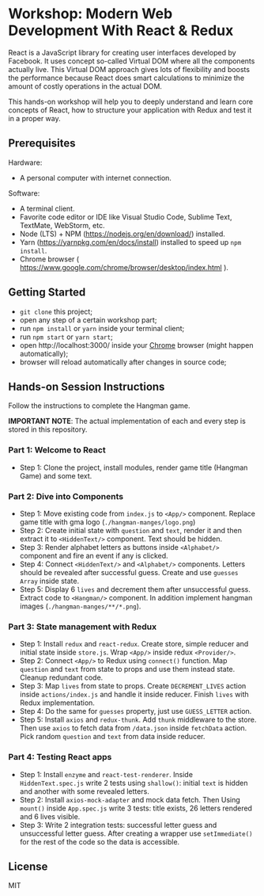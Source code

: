 # Workshop: Modern Web Development With React & Redux
React is a JavaScript library for creating user interfaces developed by Facebook. It uses concept so-called Virtual DOM where all the components actually live. This Virtual DOM approach gives lots of flexibility and boosts the performance because React does smart calculations to minimize the amount of costly operations in the actual DOM.

This hands-on workshop will help you to deeply understand and learn core concepts of React, how to structure your application with Redux and test it in a proper way.

## Prerequisites
Hardware:
- A personal computer with internet connection.

Software:
- A terminal client.
- Favorite code editor or IDE like Visual Studio Code, Sublime Text, TextMate, WebStorm, etc.
- Node (LTS) + NPM (https://nodejs.org/en/download/) installed.
- Yarn (https://yarnpkg.com/en/docs/install) installed to speed up `npm install`.
- Chrome browser ( https://www.google.com/chrome/browser/desktop/index.html ).

## Getting Started
- `git clone` this project;
- open any step of a certain workshop part;
- run `npm install` or `yarn` inside your terminal client;
- run `npm start` or `yarn start`;
- open http://localhost:3000/ inside your [Chrome](https://www.google.com/chrome/browser/desktop/index.html) browser (might happen automatically);
- browser will reload automatically after changes in source code;

## Hands-on Session Instructions
Follow the instructions to complete the Hangman game. 

__IMPORTANT NOTE__: The actual implementation of each and every step is stored in this repository.

### Part 1: Welcome to React
- Step 1: Clone the project, install modules, render game title (Hangman Game) and some text.

### Part 2: Dive into Components
- Step 1: Move existing code from `index.js` to `<App/>` component. Replace game title with gma logo (`./hangman-manges/logo.png`)
- Step 2: Create initial state with `question` and `text`, render it and then extract it to `<HiddenText/>` component. Text should be hidden.
- Step 3: Render alphabet letters as buttons inside `<Alphabet/>` component and fire an event if any is clicked.
- Step 4: Connect `<HiddenText/>` and `<Alphabet/>` components. Letters should be revealed after successful guess. Create and use `guesses` `Array` inside state.
- Step 5: Display 6 `lives` and decrement them after unsuccessful guess. Extract code to `<Hangman/>` component. In addition implement hangman images (`./hangman-manges/**/*.png`).

### Part 3: State management with Redux
- Step 1: Install `redux` and `react-redux`. Create store, simple reducer and initial state inside `store.js`. Wrap `<App/>` inside redux `<Provider/>`.
- Step 2: Connect `<App/>` to Redux using `connect()` function. Map `question` and `text` from state to props and use them instead state. Cleanup redundant code.
- Step 3: Map `lives` from state to props. Create `DECREMENT_LIVES` action inside `actions/index.js` and handle it inside reducer. Finish `lives` with Redux implementation.
- Step 4: Do the same for `guesses` property, just use `GUESS_LETTER` action.
- Step 5: Install `axios` and `redux-thunk`. Add `thunk` middleware to the store. Then use `axios` to fetch data from `/data.json` inside `fetchData` action. Pick random `question` and `text` from data inside reducer.

### Part 4: Testing React apps
- Step 1: Install `enzyme` and `react-test-renderer`. Inside `HiddenText.spec.js` write 2 tests using `shallow()`: initial `text` is hidden and another with some revealed letters.
- Step 2: Install `axios-mock-adapter` and mock data fetch. Then Using `mount()` inside `App.spec.js` write 3 tests: title exists, 26 letters rendered and 6 lives visible.
- Step 3: Write 2 integration tests: successful letter guess and unsuccessful letter guess. After creating a wrapper use `setImmediate()` for the rest of the code so the data is accessible.

## License
MIT
